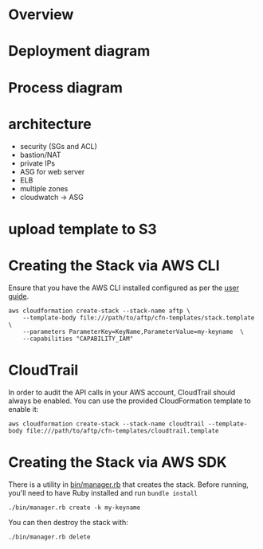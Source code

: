 # Overview
# Deployment diagram
# Process diagram
# architecture
* security (SGs and ACL)
* bastion/NAT
* private IPs
* ASG for web server
* ELB 
* multiple zones
* cloudwatch -> ASG

# upload template to S3

# Creating the Stack via AWS CLI

Ensure that you have the AWS CLI installed configured as per the [user guide](http://docs.aws.amazon.com/cli/latest/userguide/installing.html).

```
aws cloudformation create-stack --stack-name aftp \
    --template-body file:///path/to/aftp/cfn-templates/stack.template \
    --parameters ParameterKey=KeyName,ParameterValue=my-keyname  \
    --capabilities "CAPABILITY_IAM" 
```

# CloudTrail
In order to audit the API calls in your AWS account, CloudTrail should always be enabled.  You can use the provided CloudFormation template to enable it:

```
aws cloudformation create-stack --stack-name cloudtrail --template-body file:///path/to/aftp/cfn-templates/cloudtrail.template
```

# Creating the Stack via AWS SDK
There is a utility in [bin/manager.rb](bin/manager.rb) that creates the stack.  Before running, you'll need to have Ruby installed and run `bundle install`

```
./bin/manager.rb create -k my-keyname
```

You can then destroy the stack with:

```
./bin/manager.rb delete
```




